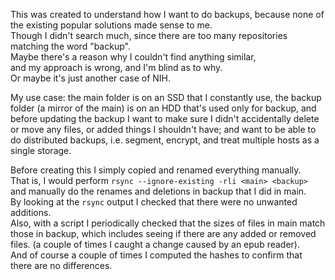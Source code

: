 This was created to understand how I want to do backups,
because none of the existing popular solutions made sense to me.<br>
Though I didn't search much,
since there are too many repositories matching the word "backup".<br>
Maybe there's a reason why I couldn't find anything similar,<br>
and my approach is wrong, and I'm blind as to why.<br>
Or maybe it's just another case of NIH.

My use case: the main folder is on an SSD that I constantly use,
the backup folder (a mirror of the main) is on an HDD that's used only for backup,
and before updating the backup I want to make sure
I didn't accidentally delete or move any files, or added things I shouldn't have;
and want to be able to do distributed backups,
i.e. segment, encrypt, and treat multiple hosts as a single storage.

Before creating this I simply copied and renamed everything manually.<br>
That is, I would perform `rsync --ignore-existing -rli <main> <backup>`
and manually do the renames and deletions in backup that I did in main.<br>
By looking at the `rsync` output I checked that there were no unwanted additions.<br>
Also, with a script I periodically checked that the sizes of files in main
match those in backup, which includes seeing if there are any added or removed files.
(a couple of times I caught a change caused by an epub reader).<br>
And of course a couple of times I computed the hashes to confirm that there are no differences.
